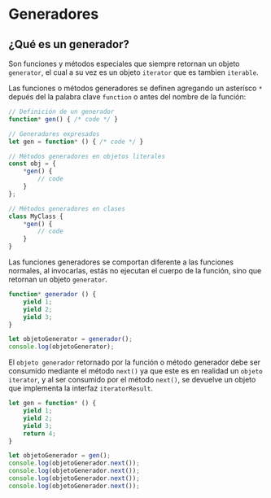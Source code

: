 # Generadores

## ¿Qué es un generador?

Son funciones y métodos especiales que siempre retornan un objeto `generator`, el cual a su vez es un objeto `iterator` que es tambien `iterable`.

Las funciones o métodos generadores se definen agregando un asterísco `*` depués del la palabra clave `function` o antes del nombre de la función:

```js
// Definición de un generador
function* gen() { /* code */ }

// Generadores expresados
let gen = function* () { /* code */ }

// Métodos generadores en objetos literales
const obj = {
    *gen() {
        // code
    }
};

// Métodos generadores en clases
class MyClass {
    *gen() {
        // code
    }
}
```

Las funciones generadores se comportan diferente a las funciones normales, al invocarlas, estás no ejecutan el cuerpo de la función, sino que retornan un objeto `generator`.

```js
function* generador () {
    yield 1;
    yield 2;
    yield 3;
}

let objetoGenerator = generador();
console.log(objetoGenerator);
```

El `objeto generador` retornado por la función o método generador debe ser consumido mediante el método `next()` ya que este es en realidad un `objeto iterator`, y al ser consumido por el método `next()`, se devuelve un objeto que implementa la interfaz `iteratorResult`.

```js
let gen = function* () {
    yield 1;
    yield 2;
    yield 3;
    return 4;
}

let objetoGenerador = gen();
console.log(objetoGenerador.next());
console.log(objetoGenerador.next());
console.log(objetoGenerador.next());
console.log(objetoGenerador.next());
```

